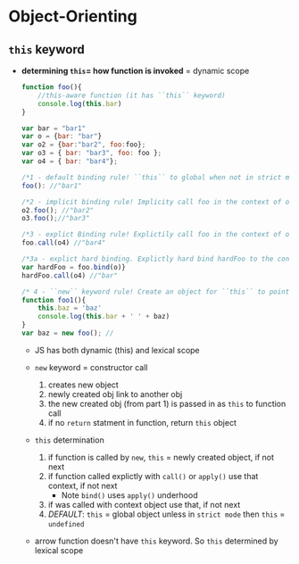 # Object-Orienting

## ``this`` keyword
* **determining ``this``= how function is invoked** = dynamic scope
    ```javascript
    function foo(){
        //this-aware function (it has ``this`` keyword)
        console.log(this.bar)
    }

    var bar = "bar1"
    var o = {bar: "bar"}
    var o2 = {bar:"bar2", foo:foo};
    var o3 = { bar: "bar3", foo: foo };
    var o4 = { bar: "bar4"};

    /*1 - default binding rule! ``this`` to global when not in strict mode. If in strict mode will get an error because deafult will be undefined. Never want to call a this-ware function like this. */
    foo(): //"bar1" 
    
    /*2 - implicit binding rule! Implicity call foo in the context of o2 or o3. MOST IMPORTANT*/
    o2.foo(); //"bar2" 
    o3.foo();//"bar3"

    /*3 - explict Binding rule! Explictily call foo in the context of o4*/
    foo.call(o4) //"bar4"

    /*3a - explict hard binding. Explictly hard bind hardFoo to the context of o . hardFoo will always use context of o*/
    var hardFoo = foo.bind(o)}
    hardFoo.call(o4) //"bar"

    /* 4 - ``new`` keyword rule! Create an object for ``this`` to point to*/
    function foo1(){
        this.baz = 'baz'
        console.log(this.bar + ' ' + baz)
    }
    var baz = new foo(); //

    ```
    * JS has both dynamic (this) and lexical scope
    * ``new`` keyword = constructor call
        1. creates new object
        2. newly created obj link to another obj
        3. the new created obj (from part 1) is passed in as ``this`` to function call
        4. if no ``return`` statment in function, return ``this`` object

    * ``this`` determination
        1. if function is called by ``new``, ``this`` = newly created object, if not next
        2. if function called explictly with ``call()`` or ``apply()`` use that context, if not next
            - Note ``bind()`` uses ``apply()`` underhood
        3. if was called with context object use that, if not next
        4. *DEFAULT*: ``this`` = global object unless in `strict mode` then ``this`` = ``undefined``
    * arrow function doesn't have ``this`` keyword. So ``this`` determined by lexical scope 
